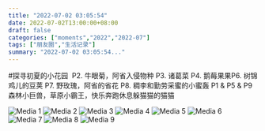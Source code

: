 ```yaml
---
title: "2022-07-02 03:05:54"
date: 2022-07-02T13:00:00+08:00
draft: false
categories: ["moments","2022","2022-07"]
tags: ["朋友圈","生活记录"]
summary: "2022-07-02 03:05:54..."
---
```


#探寻初夏的小花园
​
​P2. 牛眼菊，阿省入侵物种
​P3. 诸葛菜
​P4. 鹅莓果果
​P6. 树锦鸡儿的豆荚
​P7. 野玫瑰，阿省的省花
​P8. 稠李和勤劳采蜜的小蜜轰
​P1 & P5 & P9 森林小巨兽，草原小霸王，快乐奔跑休息躲猫猫的猫猫

![Media 1](/Moments/photos/2022-07-02/202207020305540.jpg)
![Media 2](/Moments/photos/2022-07-02/202207020305541.jpg)
![Media 3](/Moments/photos/2022-07-02/202207020305542.jpg)
![Media 4](/Moments/photos/2022-07-02/202207020305543.jpg)
![Media 5](/Moments/photos/2022-07-02/202207020305544.jpg)
![Media 6](/Moments/photos/2022-07-02/202207020305545.jpg)
![Media 7](/Moments/photos/2022-07-02/202207020305546.jpg)
![Media 8](/Moments/photos/2022-07-02/202207020305547.jpg)
![Media 9](/Moments/photos/2022-07-02/202207020305548.jpg)

